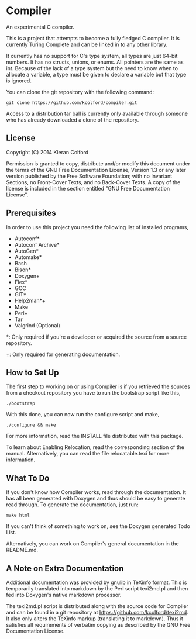 Compiler
========

An experimental C compiler.

This is a project that attempts to become a fully fledged C compiler.
It is currently Turing Complete and can be linked in to any other
library.

It currently has no support for C's type system, all types are just
64-bit numbers.  It has no structs, unions, or enums.  All pointers
are the same as int.  Because of the lack of a type system but the
need to know when to allocate a variable, a type must be given to
declare a variable but that type is ignored.

You can clone the git repository with the following command:

    git clone https://github.com/kcolford/compiler.git

Access to a distribution tar ball is currently only available through
someone who has already downloaded a clone of the repository.

License
-------

Copyright (C) 2014 Kieran Colford

Permission is granted to copy, distribute and/or modify this document
under the terms of the GNU Free Documentation License, Version 1.3 or
any later version published by the Free Software Foundation; with no
Invariant Sections, no Front-Cover Texts, and no Back-Cover Texts.  A
copy of the license is included in the section entitled "GNU Free
Documentation License".

Prerequisites
-------------

In order to use this project you need the following list of installed
programs,

- Autoconf*
- Autoconf Archive*
- AutoGen*
- Automake*
- Bash
- Bison*
- Doxygen+
- Flex*
- GCC
- GIT*
- Help2man*+
- Make
- Perl+
- Tar
- Valgrind (Optional)

*: Only required if you're a developer or acquired the source from a
 source repository.

+: Only required for generating documentation.

How to Set Up
-------------

The first step to working on or using Compiler is if you retrieved the
sources from a checkout repository you have to run the bootstrap
script like this,

    ./bootstrap

With this done, you can now run the configure script and make,

    ./configure && make

For more information, read the INSTALL file distributed with this
package.

To learn about Enabling Relocation, read the corresponding section of
the manual.  Alternatively, you can read the file relocatable.texi for
more information.

What To Do
----------

If you don't know how Compiler works, read through the documentation.
It has all been generated with Doxygen and thus should be easy to
generate read through.  To generate the documentation, just run:

    make html

If you can't think of something to work on, see the Doxygen generated
Todo List.

Alternatively, you can work on Compiler's general documentation in the
README.md.

A Note on Extra Documentation
-----------------------------

Additional documentation was provided by gnulib in TeXinfo format.
This is temporarily translated into markdown by the Perl script
texi2md.pl and then fed into Doxygen's native markdown processor.

The texi2md.pl script is distributed along with the source code for
Compiler and can be found in a git repository at
<https://github.com/kcolford/texi2md>.  It also only alters the
TeXinfo markup (translating it to markdown).  Thus it satisfies all
requirements of verbatim copying as described by the GNU Free
Documentation License.

